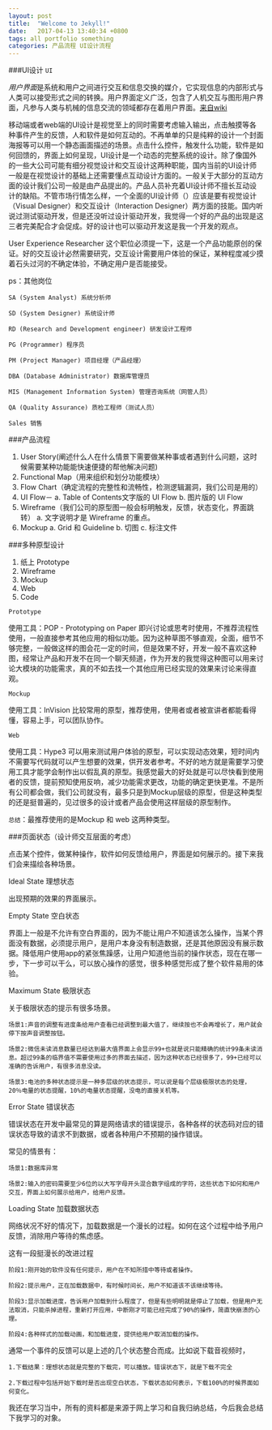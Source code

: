 ```yaml
---
layout: post
title:  "Welcome to Jekyll!"
date:   2017-04-13 13:40:34 +0800
tags: all portfolio something
categories: 产品流程 UI设计流程
---
```


###UI设计
`UI`

*用户界面*是系统和用户之间进行交互和信息交换的媒介，它实现信息的内部形式与人类可以接受形式之间的转换。用户界面定义广泛，包含了人机交互与图形用户界面，凡参与人类与机械的信息交流的领域都存在着用户界面。[来自wiki]

移动端或者web端的UI设计是视觉至上的同时需要考虑输入输出，点击触摸等各种事件产生的反馈，人和软件是如何互动的。不再单单的只是纯粹的设计一个封面海报等可以用一个静态画面描述的场景。点击什么控件，触发什么功能，软件是如何回馈的，界面上如何呈现，UI设计是一个动态的完整系统的设计。除了像国外的一些大公司可能有细分视觉设计和交互设计这两种职能，国内当前的UI设计师一般是在视觉设计的基础上还需要懂点互动设计方面的。一般关于大部分的互动方面的设计我们公司一般是由产品提出的。产品人员补充着UI设计师不擅长互动设计的缺陷。不管市场行情怎么样，一个全面的UI设计师（）应该是要有视觉设计（Visual Designer）和交互设计（Interaction Designer）两方面的技能。国内听说过测试驱动开发，但是还没听过设计驱动开发，我觉得一个好的产品的出现是这三者完美配合才会促成。好的设计也可以驱动开发这是我一个开发的观点。

User Experience Researcher 这个职位必须提一下，这是一个产品功能原创的保证。好的交互设计必然需要研究，交互设计需要用户体验的保证，某种程度减少摸着石头过河的不确定体验，不确定用户是否能接受。

ps：其他岗位
	
	SA (System Analyst) 系统分析师
	
	SD (System Designer) 系统设计师
	
	RD (Research and Development engineer) 研发设计工程师
	
	PG (Programmer) 程序员
	
	PM (Project Manager) 项目经理（产品经理）
	
	DBA (Database Administrator) 数据库管理员
	
	MIS (Management Information System) 管理咨询系统（网管人员）
	
	QA (Quality Assurance) 质检工程师（测试人员）
	
	Sales 销售
	
###产品流程
 
1. User Story(阐述什么人在什么情景下需要做某种事或者遇到什么问题，这时候需要某种功能能快速便捷的帮他解决问题)
2. Functional Map（用来组织和划分功能模块）
3. Flow Chart（确定流程的完整性和流畅性，检测逻辑漏洞，我们公司是用的）
4. UI Flow－
    a. Table of Contents文字版的 UI Flow
    b. 图片版的 UI Flow
5. Wireframe（我们公司的原型图一般会标明触发，反馈，状态变化，界面跳转）
    a. 文字说明才是 Wireframe 的重点。
6. Mockup
    a. Grid 和 Guideline
    b. 切图
    c. 标注文件

###多种原型设计

1. 纸上 Prototype
2. Wireframe
3. Mockup
4. Web
5. Code

`Prototype`

使用工具：POP - Prototyping on Paper
即兴讨论或思考时使用，不推荐流程性使用，一般直接参考其他应用的相似功能。因为这种草图不够直观，全面，细节不够完整，一般做这样的图会花一定的时间，但是效果不好，开发一般不喜欢这种图，经常让产品和开发不在同一个聊天频道，作为开发的我觉得这种图可以用来讨论大模块的功能需求，真的不如去找一个其他应用已经实现的效果来讨论来得直观。

`Mockup`

 使用工具：InVision
 比较常用的原型，推荐使用，使用者或者被宣讲者都能看得懂，容易上手，可以团队协作。
 
 `Web`
 
 使用工具：Hype3 
 可以用来测试用户体验的原型，可以实现动态效果，短时间内不需要写代码就可以产生想要的效果，供开发者参考。不好的地方就是需要学习使用工具才能学会制作出以假乱真的原型。我感觉最大的好处就是可以尽快看到使用者的反馈，提前预知使用反响，减少功能需求更改，功能的确定更快更准。不是所有公司都会做，我们公司就没有，最多只是到Mockup层级的原型，但是这种类型的还是挺普遍的，见过很多的设计或者产品会使用这样层级的原型制作。

 
 `总结`：最推荐使用的是Mockup 和 web 这两种类型。
 

    
###页面状态（设计师交互层面的考虑）

点击某个控件，做某种操作，软件如何反馈给用户，界面是如何展示的。接下来我们会来描绘各种场景。

Ideal State 理想状态

出现预期的效果的界面展示。

Empty State 空白状态

界面上一般是不允许有空白界面的，因为不能让用户不知道该怎么操作，当某个界面没有数据，必须提示用户，是用户本身没有制造数据，还是其他原因没有展示数据。降低用户使用app的紧张焦躁感，让用户知道他当前的操作状态，现在在哪一步，下一步可以干么，可以放心操作的感觉，很多种感觉形成了整个软件易用的体验。

Maximum State 极限状态

关于极限状态的提示有很多场景。

	场景1:声音的调整有进度条给用户查看已经调整到最大值了，继续按也不会再增长了，用户就会停下按声音调整按钮。
	
	场景2:微信未读消息数量已经达到最大值界面上会显示99+也就是说只能精确的统计99条未读消息。超过99条的临界值不需要使用过多的界面去描述，因为这种状态已经很多了，99+已经可以准确的告诉用户，有很多消息没读。
	
	场景3:电池的多种状态提示是一种多层级的状态提示，可以说是每个层级极限状态的处理，20％电量的状态提醒，10%的电量状态提醒，没电的直接关机等。

Error State 错误状态

错误状态在开发中最常见的算是网络请求的错误提示，各种各样的状态码对应的错误状态导致的请求不到数据，或者各种用户不预期的操作错误。

常见的情景有：
	
	场景1:数据库异常
	
	场景2:输入的密码需要至少6位的以大写字母开头混合数字组成的字符，这些状态下如何和用户交互，界面上如何展示给用户，给用户反馈。

Loading State 加载数据状态

网络状况不好的情况下，加载数据是一个漫长的过程。如何在这个过程中给予用户反馈，消除用户等待的焦虑感。

这有一段挺漫长的改进过程

	阶段1:刚开始的软件没有任何提示，用户在不知所措中等待或者操作。
	
	阶段2:提示用户，正在加载数据中，有时候时间长，用户不知道该不该继续等待。
	
	阶段3:显示加载进度，告诉用户加载到什么程度了，但是有些明明就是停止了加载，但是用户无法取消，只能杀掉进程，重新打开应用，中断刚才可能已经完成了90%的操作，简直快崩溃的心理。
	
	阶段4:各种样式的加载动画，和加载进度，提供给用户取消加载的操作。

通常一个事件的反馈可以是上述的几个状态整合而成。比如说下载音视频时，
	
	1.下载结果：理想状态就是完整的下载完，可以播放。错误状态下，就是下载不完全
	
	2.下载过程中包括开始下载时是否出现空白状态，下载状态如何表示，下载100%的时候界面如何变化。

我还在学习当中，所有的资料都是来源于网上学习和自我归纳总结，今后我会总结下我学习的对象。






[来自wiki]: https://zh.wikipedia.org/wiki/%E7%94%A8%E6%88%B7%E7%95%8C%E9%9D%A2#.E9.9B.BB.E8.85.A6.E6.87.89.E7.94.A8